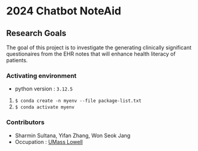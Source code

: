 # 2024 Chatbot NoteAid

## Research Goals 
The goal of this project is to investigate the generating clinically significant questionaires from the EHR notes that will enhance health literacy of patients. 

### Activating environment
- python version : `3.12.5`
1. `$ conda create -n myenv --file package-list.txt`
2. `$ conda activate myenv`

### Contributors
- Sharmin Sultana, Yifan Zhang, Won Seok Jang
- Occupation : [UMass Lowell](www.uml.edu)

